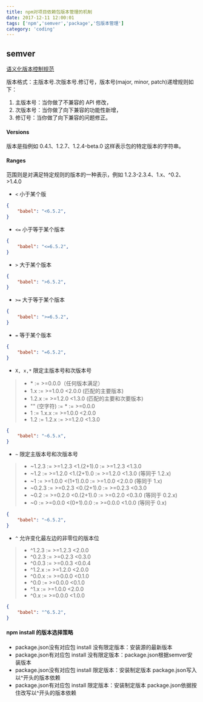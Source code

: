 ```yaml
---
title: npm对项目依赖包版本管理的机制
date: 2017-12-11 12:00:01
tags: ['npm','semver','package','包版本管理']
category: 'coding'
---
```


## semver
[语义化版本控制规范](https://semver.org/lang/zh-CN/)

版本格式：主版本号.次版本号.修订号，版本号(major, minor, patch)递增规则如下：
1. 主版本号：当你做了不兼容的 API 修改，
2. 次版本号：当你做了向下兼容的功能性新增，
3. 修订号：当你做了向下兼容的问题修正。


#### Versions
版本是指例如 0.4.1、1.2.7、1.2.4-beta.0 这样表示包的特定版本的字符串。


#### Ranges
范围则是对满足特定规则的版本的一种表示，例如 1.2.3-2.3.4、1.x、^0.2、>1.4.0

* `<` 小于某个版
```json
{
    "babel": "<6.5.2",
}
```

* `<=` 小于等于某个版本
```json
{
    "babel": "<=6.5.2",
}
```

* `>` 大于某个版本
```json
{
    "babel": ">6.5.2",
}
```

* `>=` 大于等于某个版本
```json
{
    "babel": ">=6.5.2",
}
```

* `=` 等于某个版本
```json
{
    "babel": "=6.5.2",
}
```

* `X, x,*` 限定主版本号和次版本号
>* \* := >=0.0.0（任何版本满足）
>* 1.x := >=1.0.0 <2.0.0 (匹配的主要版本)
>* 1.2.x := >=1.2.0 <1.3.0 (匹配的主要和次要版本)
>* "" (空字符) := * := >=0.0.0
>* 1 := 1.x.x := >=1.0.0 <2.0.0
>* 1.2 := 1.2.x := >=1.2.0 <1.3.0

```json
{
    "babel": "~6.5.x",
}
```

* `~` 限定主版本号和次版本号
>* ~1.2.3 := >=1.2.3 <1.(2+1).0 := >=1.2.3 <1.3.0
>* ~1.2 := >=1.2.0 <1.(2+1).0 := >=1.2.0 <1.3.0 (等同于 1.2.x)
>* ~1 := >=1.0.0 <(1+1).0.0 := >=1.0.0 <2.0.0 (等同于 1.x)
>* ~0.2.3 := >=0.2.3 <0.(2+1).0 := >=0.2.3 <0.3.0
>* ~0.2 := >=0.2.0 <0.(2+1).0 := >=0.2.0 <0.3.0 (等同于 0.2.x)
>* ~0 := >=0.0.0 <(0+1).0.0 := >=0.0.0 <1.0.0 (等同于 0.x)

```json
{
    "babel": "~6.5.2",
}
```

* `^` 允许变化最左边的非零位的版本位
>* ^1.2.3 := >=1.2.3 <2.0.0
>* ^0.2.3 := >=0.2.3 <0.3.0
>* ^0.0.3 := >=0.0.3 <0.0.4
>* ^1.2.x := >=1.2.0 <2.0.0
>* ^0.0.x := >=0.0.0 <0.1.0
>* ^0.0 := >=0.0.0 <0.1.0
>* ^1.x := >=1.0.0 <2.0.0
>* ^0.x := >=0.0.0 <1.0.0

```json
{
    "babel": "^6.5.2",
}
```

#### npm install 的版本选择策略
* package.json没有对应包 install 没有限定版本：安装源的最新版本
* package.json有对应包 install 没有限定版本：package.json根据semver安装版本
* package.json没有对应包 install 限定版本：安装制定版本 package.json写入以^开头的版本依赖
* package.json有对应包 install 限定版本：安装制定版本 package.json依据按住改写以^开头的版本依赖